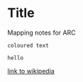 # Title

Mapping notes for ARC

```coloured text```

```
hello
```

[link to wikipedia](www.wikipedia.com)

